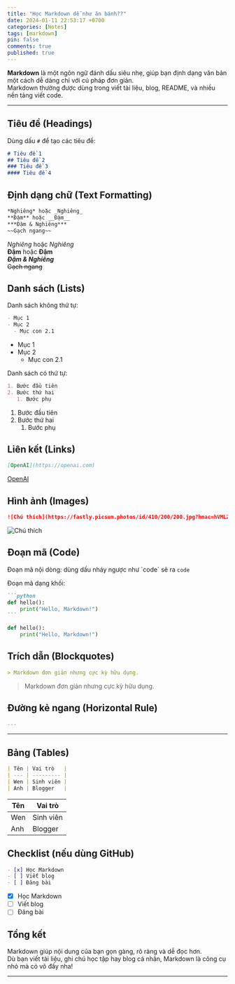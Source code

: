 ```yaml
---
title: "Học Markdown dễ như ăn bánh??"
date: 2024-01-11 22:53:17 +0700
categories: [Notes]
tags: [markdown]
pin: false
comments: true
published: true
---
```


**Markdown** là một ngôn ngữ đánh dấu siêu nhẹ, giúp bạn định dạng văn bản một cách dễ dàng chỉ với cú pháp đơn giản.  
Markdown thường được dùng trong viết tài liệu, blog, README, và nhiều nền tảng viết code.

---

## Tiêu đề (Headings)

Dùng dấu `#` để tạo các tiêu đề:

```markdown
# Tiêu đề 1
## Tiêu đề 2
### Tiêu đề 3
#### Tiêu đề 4
```

## Định dạng chữ (Text Formatting)

```markdown
*Nghiêng* hoặc _Nghiêng_  
**Đậm** hoặc __Đậm__  
***Đậm & Nghiêng***  
~~Gạch ngang~~
```

*Nghiêng* hoặc _Nghiêng_  
**Đậm** hoặc __Đậm__  
***Đậm & Nghiêng***  
~~Gạch ngang~~

## Danh sách (Lists)

Danh sách không thứ tự:

```markdown
- Mục 1
- Mục 2
  - Mục con 2.1
```

- Mục 1
- Mục 2
  - Mục con 2.1

Danh sách có thứ tự:

```markdown
1. Bước đầu tiên  
2. Bước thứ hai  
   1. Bước phụ
```

1. Bước đầu tiên  
2. Bước thứ hai  
   1. Bước phụ

## Liên kết (Links)

```markdown
[OpenAI](https://openai.com)
```

[OpenAI](https://openai.com)

## Hình ảnh (Images)

```markdown
![Chú thích](https://fastly.picsum.photos/id/410/200/200.jpg?hmac=hVMLZXpDnTKOed7U0eNRwQvhs6LRl-g0XjEFRs4V3cU)
```

![Chú thích](https://fastly.picsum.photos/id/410/200/200.jpg?hmac=hVMLZXpDnTKOed7U0eNRwQvhs6LRl-g0XjEFRs4V3cU)

## Đoạn mã (Code)

Đoạn mã nội dòng: dùng dấu nháy ngược như \`code\` sẽ ra `code`

Đoạn mã dạng khối:

````markdown
```python
def hello():
    print("Hello, Markdown!")
```
````

```python
def hello():
    print("Hello, Markdown!")
```

## Trích dẫn (Blockquotes)

```markdown
> Markdown đơn giản nhưng cực kỳ hữu dụng.
```

> Markdown đơn giản nhưng cực kỳ hữu dụng.

## Đường kẻ ngang (Horizontal Rule)

```markdown
---
```

---

## Bảng (Tables)

```markdown
| Tên | Vai trò   |
| --- | --------- |
| Wen | Sinh viên |
| Anh | Blogger   |
```

| Tên | Vai trò   |
| --- | --------- |
| Wen | Sinh viên |
| Anh | Blogger   |


## Checklist (nếu dùng GitHub)

```markdown
- [x] Học Markdown
- [ ] Viết blog
- [ ] Đăng bài
```

- [x] Học Markdown
- [ ] Viết blog
- [ ] Đăng bài

## Tổng kết
Markdown giúp nội dung của bạn gọn gàng, rõ ràng và dễ đọc hơn.  
Dù bạn viết tài liệu, ghi chú học tập hay blog cá nhân, Markdown là công cụ nhỏ mà có võ đấy nha!

---

